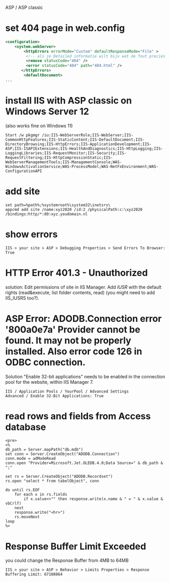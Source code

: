 ASP / ASP classic

# set 404 page in web.config
```xml
<configuration>
    <system.webServer>
        <httpErrors errorMode="Custom" defaultResponseMode="File" >
         <!-- als je Detailed informatie wilt bijv wat de fout precies is dan moet je hierboven 'Detailed' invullen0-->
         <remove statusCode="404" />
         <error statusCode="404" path="404.html" />
       </httpErrors>
        <defaultDocument>
...
```

# install IIS with ASP classic on Windows Server 12
(also works fine on Windows 11)
```batch
Start /w pkgmgr /iu:IIS-WebServerRole;IIS-WebServer;IIS-CommonHttpFeatures;IIS-StaticContent;IIS-DefaultDocument;IIS-DirectoryBrowsing;IIS-HttpErrors;IIS-ApplicationDevelopment;IIS-ASP;IIS-ISAPIExtensions;IIS-HealthAndDiagnostics;IIS-HttpLogging;IIS-LoggingLibraries;IIS-RequestMonitor;IIS-Security;IIS-RequestFiltering;IIS-HttpCompressionStatic;IIS-WebServerManagementTools;IIS-ManagementConsole;WAS-WindowsActivationService;WAS-ProcessModel;WAS-NetFxEnvironment;WAS-ConfigurationAPI
```

# add site
```batch
set path=%path%;%systemroot%\system32\inetsrv\
appcmd add site /name:xyz2020 /id:2 /physicalPath:c:\xyz2020 /bindings:http/*:80:xyz.youdomain.nl 
```

# show errors
```text
IIS > your site > ASP > Debugging Properties > Send Errors To Browser: True
```

# HTTP Error 401.3 - Unauthorized
solution: Edit permissions of site in IIS Manager. Add *IUSR* with the default rights (read&execute, list folder contents, read)
(you might need to add IIS_IUSRS too?).

# ASP Error: ADODB.Connection error '800a0e7a' Provider cannot be found. It may not be properly installed. Also error code 126 in ODBC connection.
Solution "Enable 32-bit applications" needs to be enabled in the connection pool for the website, within IIS Manager 7.
```text
IIS / Application Pools / YourPool / Advanced Settings
Advanced / Enable 32-Bit Applications: True
```
# read rows and fields from Access database
```vbscript
<pre>
<%
db_path = Server.mapPath("db.mdb")
set conn = Server.CreateObject("ADODB.Connection")
conn.mode = adModeRead
conn.open "Provider=Microsoft.Jet.OLEDB.4.0;Data Source=" & db_path & ";"

set rs = Server.CreateObject("ADODB.Recordset")
rs.open "select * from tabelObject", conn

do until rs.EOF
    for each x in rs.fields
        if x.value<>"" then response.write(x.name & " = " & x.value & vbCrlf)
    next
    response.write("<hr>")
    rs.moveNext
loop
%>
```
# Response Buffer Limit Exceeded
you could change the Response Buffer from 4MB to 64MB
```text
IIS > your site > ASP > Behavior > Limits Properties > Response Buffering Limit: 67108864
```



